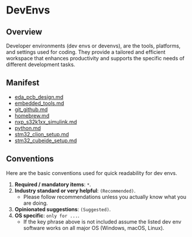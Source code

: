 # DevEnvs

## Overview

Developer environments (dev envs or devenvs), are the tools, platforms, and
settings used for coding. They provide a tailored and efficient workspace that
enhances productivity and supports the specific needs of different development
tasks.

## Manifest

- [eda_pcb_design.md](eda_pcb_design.md)
- [embedded_tools.md](embedded_tools.md)
- [git_github.md](git_github.md)
- [homebrew.md](homebrew.md)
- [nxp_s32k1xx_simulink.md](nxp_s32k1xx_simulink.md)
- [python.md](python.md)
- [stm32_clion_setup.md](stm32_clion_setup.md)
- [stm32_cubeide_setup.md](stm32_cubeide_setup.md)

## Conventions

Here are the basic conventions used for quick readability for dev envs.

1. **Required / mandatory items**: `*`.
2. **Industry standard or very helpful**: `(Recommended)`.
    - Please follow recommendations unless you actually know what you are doing.
3. **Opinionated suggestions**: `(Suggested)`.
4. **OS specific**: `only for ...`.
    - If the key phrase above is not included assume the listed dev env software
      works on all major OS (Windows, macOS, Linux).
